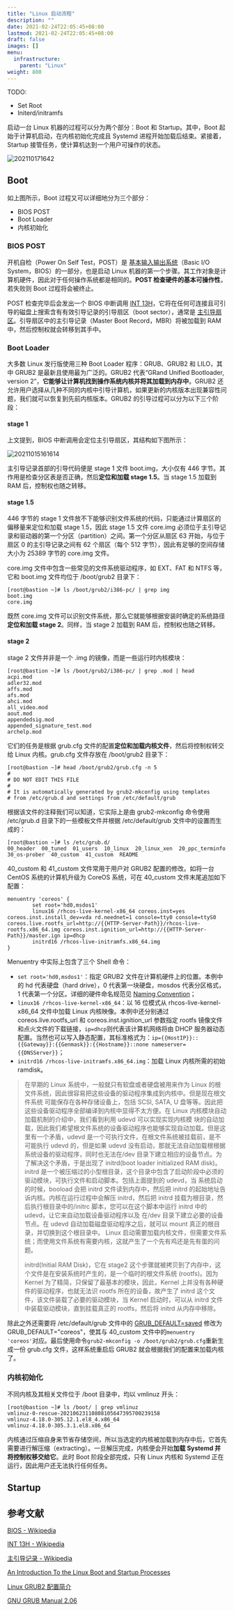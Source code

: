 ```yaml
---
title: "Linux 启动流程"
description: ""
date: 2021-02-24T22:05:45+08:00
lastmod: 2021-02-24T22:05:45+08:00
draft: false
images: []
menu:
  infrastructure:
    parent: "Linux"
weight: 800
---
```


TODO:

- Set Root
- Initerd/initramfs

启动一台 Linux 机器的过程可以分为两个部分：Boot 和 Startup。其中，Boot 起始于计算机启动，在内核初始化完成且 Systemd 进程开始加载后结束。紧接着， Startup 接管任务，使计算机达到一个用户可操作的状态。

![202110171642](https://cdn.jsdelivr.net/gh/koktlzz/ImgBed@master/202110171642.jpeg)

## Boot

如上图所示，Boot 过程又可以详细地分为三个部分：

- BIOS POST
- Boot Loader
- 内核初始化

### BIOS POST

开机自检（Power On Self Test，POST）是 [基本输入输出系统](https://zh.wikipedia.org/wiki/BIOS)（Basic I/O System，BIOS）的一部分，也是启动 Linux 机器的第一个步骤。其工作对象是计算机硬件，因此对于任何操作系统都是相同的。**POST 检查硬件的基本可操作性**，若失败则 Boot 过程将会被终止。

POST 检查完毕后会发出一个 BIOS 中断调用 [INT 13H](https://en.wikipedia.org/wiki/INT_13H)，它将在任何可连接且可引导的磁盘上搜索含有有效引导记录的引导扇区（boot sector），通常是 [主引导扇区](https://zh.wikipedia.org/wiki/%E4%B8%BB%E5%BC%95%E5%AF%BC%E8%AE%B0%E5%BD%95)。引导扇区中的主引导记录（Master Boot Record，MBR）将被加载到 RAM 中，然后控制权就会转移到其手中。

### Boot Loader

大多数 Linux 发行版使用三种 Boot Loader 程序：GRUB、GRUB2 和 LILO，其中 GRUB2 是最新且使用最为广泛的。GRUB2 代表“GRand Unified Bootloader, version 2”，**它能够让计算机找到操作系统内核并将其加载到内存中**。GRUB2 还允许用户选择从几种不同的内核中引导计算机，如果更新的内核版本出现兼容性问题，我们就可以恢复到先前内核版本。GRUB2 的引导过程可以分为以下三个阶段：

#### stage 1

上文提到，BIOS 中断调用会定位主引导扇区，其结构如下图所示：

![20211015161614](https://cdn.jsdelivr.net/gh/koktlzz/NoteImg@main/20211015161614.png)

主引导记录首部的引导代码便是 stage 1 文件 boot.img，大小仅有 446 字节。其作用是检查分区表是否正确，然后**定位和加载 stage 1.5**。当 stage 1.5 加载到 RAM 后，控制权也随之转移。

#### stage 1.5

446 字节的 stage 1 文件放不下能够识别文件系统的代码，只能通过计算扇区的偏移量来定位和加载 stage 1.5，因此 stage 1.5 文件 core.img 必须位于主引导记录和驱动器的第一个分区（partition）之间。第一个分区从扇区 63 开始，与位于扇区 0 的主引导记录之间有 62 个扇区（每个 512 字节），因此有足够的空间存储大小为 25389 字节的 core.img 文件。

core.img 文件中包含一些常见的文件系统驱动程序，如 EXT、FAT 和 NTFS 等，它和 boot.img 文件均位于 /boot/grub2 目录下：

```shell
[root@bastion ~]# ls /boot/grub2/i386-pc/ | grep img
boot.img
core.img
```

既然 core.img 文件可以识别文件系统，那么它就能够根据安装时确定的系统路径**定位和加载 stage 2**。同样，当 stage 2 加载到 RAM 后，控制权也随之转移。

#### stage 2

stage 2 文件并非是一个 .img 的镜像，而是一些运行时内核模块：

```shell
[root@bastion ~]# ls /boot/grub2/i386-pc/ | grep .mod | head
acpi.mod
adler32.mod
affs.mod
afs.mod
ahci.mod
all_video.mod
aout.mod
appendedsig.mod
appended_signature_test.mod
archelp.mod
```

它们的任务是根据 grub.cfg 文件的配置**定位和加载内核文件**，然后将控制权转交给 Linux 内核。grub.cfg 文件存放在 /boot/grub2 目录下：

```shell
[root@bastion ~]# head /boot/grub2/grub.cfg -n 5
#
# DO NOT EDIT THIS FILE
#
# It is automatically generated by grub2-mkconfig using templates
# from /etc/grub.d and settings from /etc/default/grub
```

根据该文件的注释我们可以知道，它实际上是由 grub2-mkconfig 命令使用 /etc/grub.d 目录下的一些模板文件并根据 /etc/default/grub 文件中的设置而生成的：

```shell
[root@bastion ~]# ls /etc/grub.d/
00_header  00_tuned  01_users  10_linux  20_linux_xen  20_ppc_terminfo  30_os-prober  40_custom  41_custom  README
```

40_custom 和 41_custom 文件常用于用户对 GRUB2 配置的修改。如将一台 CentOS 系统的计算机升级为 CoreOS 系统，可在 40_custom 文件末尾追加如下配置：

```shell
menuentry 'coreos' {
        set root='hd0,msdos1'
        linux16 /rhcos-live-kernel-x86_64 coreos.inst=yes coreos.inst.install_dev=vda rd.neednet=1 console=tty0 console=ttyS0 coreos.live.rootfs_url=http://{{HTTP-Server-Path}}/rhcos-live-rootfs.x86_64.img coreos.inst.ignition_url=http://{{HTTP-Server-Path}}/master.ign ip=dhcp
        initrd16 /rhcos-live-initramfs.x86_64.img
}
```

Menuentry 中实际上包含了三个 Shell 命令：

- `set root='hd0,msdos1'`：指定 GRUB2 文件在计算机硬件上的位置。本例中的 hd 代表硬盘（hard drive），0 代表第一块硬盘，mosdos 代表分区格式，1 代表第一个分区。详细的硬件命名规范见 [Naming Convention](https://www.gnu.org/software/grub/manual/grub/grub.html#Naming-convention)；
- `linux16 /rhcos-live-kernel-x86_64`：以 16 位模式从 rhcos-live-kernel-x86_64 文件中加载 Linux 内核映像。本例中还分别通过 coreos.live.rootfs_url 和 coreos.inst.ignition_url 参数指定 rootfs 镜像文件和点火文件的下载链接，`ip=dhcp`则代表该计算机网络将由 DHCP 服务器动态配置。当然也可以写入静态配置，其标准格式为：`ip={{HostIP}}::{{Gateway}}:{{Genmask}}:{{Hostname}}::none nameserver={{DNSServer}}`；
- `initrd16 /rhcos-live-initramfs.x86_64.img`：加载 Linux 内核所需的初始 ramdisk。

> 在早期的 Linux 系统中，一般就只有软盘或者硬盘被用来作为 Linux 的根文件系统，因此很容易把这些设备的驱动程序集成到内核中。但是现在根文件系统 可能保存在各种存储设备上，包括 SCSI, SATA, U 盘等等。因此把这些设备驱动程序全部编译到内核中显得不太方便。在 Linux 内核模块自动加载机制的介绍中，我们看到利用 udevd 可以实现实现内核模 块的自动加载，因此我们希望根文件系统的设备驱动程序也能够实现自动加载。但是这里有一个矛盾，udevd 是一个可执行文件，在根文件系统被挂载前，是不 可能执行 udevd 的，但是如果 udevd 没有启动，那就无法自动加载根根据系统设备的驱动程序，同时也无法在/dev 目录下建立相应的设备节点。为了解决这个矛盾，于是出现了 initrd(boot loader initialized RAM disk)。initrd 是一个被压缩过的小型根目录，这个目录中包含了启动阶段中必须的驱动模块，可执行文件和启动脚本。包括上面提到的 udevd，当 系统启动的时候，booload 会把 initrd 文件读到内存中，然后把 initrd 的起始地址告诉内核。内核在运行过程中会解压 initrd，然后把 initrd 挂载为根目录，然后执行根目录中的/initrc 脚本，您可以在这个脚本中运行 initrd 中的 udevd，让它来自动加载设备驱动程序以及 在/dev 目录下建立必要的设备节点。在 udevd 自动加载磁盘驱动程序之后，就可以 mount 真正的根目录，并切换到这个根目录中。
> Linux 启动需要加载内核文件，但需要文件系统；而使用文件系统有需要内核，这就产生了一个先有鸡还是先有蛋的问题。
>
> initrd(Initial RAM Disk)，它在 stage2 这个步骤就被拷贝到了内存中，这个文件是在安装系统时产生的，是一个临时的根文件系统 (rootfs)。因为 Kernel 为了精简，只保留了最基本的模块，因此，Kernel 上并没有各种硬件的驱动程序，也就无法识 rootfs 所在的设备，故产生了 initrd 这个文件，该文件装载了必要的驱动模块，当 Kernel 启动时，可以从 initrd 文件中装载驱动模块，直到挂载真正的 rootfs，然后将 initrd 从内存中移除。

除此之外还需要将 /etc/default/grub 文件中的 [GRUB_DEFAULT=saved](https://www.gnu.org/software/grub/manual/grub/grub.html#Simple-configuration) 修改为 GRUB_DEFAULT="coreos"，使其与 40_custom 文件中的`menuentry 'coreos'`对应。最后使用命令`grub2-mkconfig -o /boot/grub2/grub.cfg`重新生成一份 grub.cfg 文件，这样系统重启后 GRUB2 就会根据我们的配置来加载内核了。

### 内核初始化

不同内核及其相关文件位于 /boot 目录中，均以 vmlinuz 开头：

```shell
[root@bastion ~]# ls /boot/ | grep vmlinuz
vmlinuz-0-rescue-20210623110808105647395700239158
vmlinuz-4.18.0-305.12.1.el8_4.x86_64
vmlinuz-4.18.0-305.3.1.el8.x86_64
```

内核通过压缩自身来节省存储空间，所以当选定的内核被加载到内存中后，它首先需要进行解压缩（extracting）。一旦解压完成，内核便会开始**加载 Systemd 并将控制权移交给它**。此时 Boot 阶段全部完成，只有 Linux 内核和 Systemd 正在运行，因此用户还无法执行任何任务。

## Startup

## 参考文献

[BIOS - Wikipedia](https://zh.wikipedia.org/wiki/BIOS)

[INT 13H - Wikipedia](https://en.wikipedia.org/wiki/INT_13H)

[主引导记录 - Wikipedia](https://zh.wikipedia.org/wiki/%E4%B8%BB%E5%BC%95%E5%AF%BC%E8%AE%B0%E5%BD%95)

[An Introduction To the Linux Boot and Startup Processes](https://opensource.com/article/17/2/linux-boot-and-startup)

[Linux GRUB2 配置简介](https://linux.cn/article-8603-1.html)

[GNU GRUB Manual 2.06](https://www.gnu.org/software/grub/manual/grub/grub.html)
